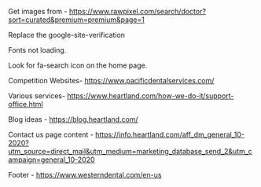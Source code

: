 Get images from - https://www.rawpixel.com/search/doctor?sort=curated&premium=premium&page=1

Replace the  google-site-verification 

Fonts not loading. 

Look for fa-search icon on the home page. 



Competition Websites- 
https://www.pacificdentalservices.com/


Various services- 
https://www.heartland.com/how-we-do-it/support-office.html

Blog ideas  - 
https://blog.heartland.com/


Contact us page content - 
https://info.heartland.com/aff_dm_general_10-2020?utm_source=direct_mail&utm_medium=marketing_database_send_2&utm_campaign=general_10-2020

Footer - 
https://www.westerndental.com/en-us

